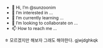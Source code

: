 - 👋 Hi, I’m @sunzoonim
- 👀 I’m interested in ...
- 🌱 I’m currently learning ...
- 💞️ I’m looking to collaborate on ...
- 📫 How to reach me ...

<!---
sunzoonim/sunzoonim is a ✨ special ✨ repository because its `README.md` (this file) appears on your GitHub profile.
You can click the Preview link to take a look at your changes.
--->
ㅎ 모르겠지만 해보자 그래도 해야한다.
gjwjdghkqk
